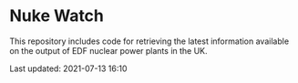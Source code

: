# Nuke Watch

This repository includes code for retrieving the latest information available on the output of EDF nuclear power plants in the UK.

Last updated: 2021-07-13 16:10